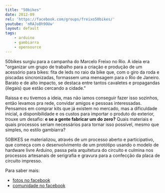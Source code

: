 ```yaml
---
title: "50bikes"
date: 2012-09
rel: 'https://facebook.com/groups/freixo50bikes/'
youtube: 'nRAJoBh9OUw'
layout: default
tags:
	- arduino
	- gambiarra
	- opensource
---
```


50bikes surgiu para a campanha do Marcelo Freixo no Rio. A ideia era "organizar um grupo de trabalho para a criação e produção de um acessório para bikes: fita de leds no raio da bike que, com o giro da roda e piscadas sincronizadas, formassem uma mensagem para o Rio de Janeiro. Barato e de alto impacto, se destaca entre tantos cavaletes e propagandas (ilegais) que estão cercando a cidade."

Raissa e eu tivemos a ideia, mas não iamos conseguir fazer isso sozinhos, então levamos pra rede, convidar amigos e pessoas interessadas. Pensamos em comprar kits que já existem no mercado, mas a dificuldade inicial, a disponibilidade e os custos para importar o produto do exterior, trouxe um desafio: **e se a gente fabricar um do zero?** Quais materiais e quais processos seriam necessários para tornar isso possível, mesmo que simples, no estilo gambiarra?

50BIKES se materializou, através de um processo aberto e participativo, que começa com o desenvolvimento de um protótipo usando o modelo de hardware livre Arduino, passa pela arquitetura do circuito e culmina nos processos artesanais de serigrafia e gravura para a confecção da placa de circuito impresso.

Para saber mais:

- [fotos no facebook](https://www.facebook.com/media/set/?set=a.10151107989966359.439579.629076358&type=3)
- [comunidade no facebook](https://www.facebook.com/groups/freixo50bikes/)